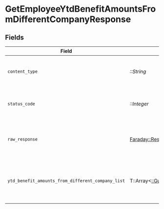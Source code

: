 # GetEmployeeYtdBenefitAmountsFromDifferentCompanyResponse


## Fields

| Field                                                                                                                                    | Type                                                                                                                                     | Required                                                                                                                                 | Description                                                                                                                              |
| ---------------------------------------------------------------------------------------------------------------------------------------- | ---------------------------------------------------------------------------------------------------------------------------------------- | ---------------------------------------------------------------------------------------------------------------------------------------- | ---------------------------------------------------------------------------------------------------------------------------------------- |
| `content_type`                                                                                                                           | *::String*                                                                                                                               | :heavy_check_mark:                                                                                                                       | HTTP response content type for this operation                                                                                            |
| `status_code`                                                                                                                            | *::Integer*                                                                                                                              | :heavy_check_mark:                                                                                                                       | HTTP response status code for this operation                                                                                             |
| `raw_response`                                                                                                                           | [Faraday::Response](https://www.rubydoc.info/gems/faraday/Faraday/Response)                                                              | :heavy_check_mark:                                                                                                                       | Raw HTTP response; suitable for custom response parsing                                                                                  |
| `ytd_benefit_amounts_from_different_company_list`                                                                                        | T::Array<[::GustoEmbedded::Shared::YtdBenefitAmountsFromDifferentCompany](../../models/shared/ytdbenefitamountsfromdifferentcompany.md)> | :heavy_minus_sign:                                                                                                                       | List of Ytd Benefit Amounts From Different Company List                                                                                  |